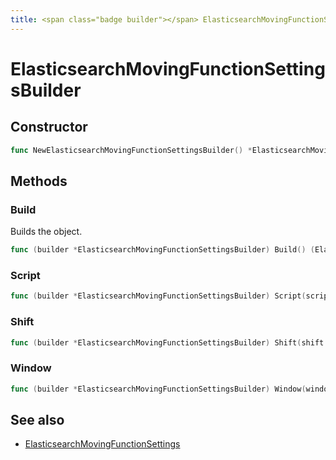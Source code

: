 ```yaml
---
title: <span class="badge builder"></span> ElasticsearchMovingFunctionSettingsBuilder
---
```

# <span class="badge builder"></span> ElasticsearchMovingFunctionSettingsBuilder

## Constructor

```go
func NewElasticsearchMovingFunctionSettingsBuilder() *ElasticsearchMovingFunctionSettingsBuilder
```
## Methods

### <span class="badge object-method"></span> Build

Builds the object.

```go
func (builder *ElasticsearchMovingFunctionSettingsBuilder) Build() (ElasticsearchMovingFunctionSettings, error)
```

### <span class="badge object-method"></span> Script

```go
func (builder *ElasticsearchMovingFunctionSettingsBuilder) Script(script cog.Builder[elasticsearch.InlineScript]) *ElasticsearchMovingFunctionSettingsBuilder
```

### <span class="badge object-method"></span> Shift

```go
func (builder *ElasticsearchMovingFunctionSettingsBuilder) Shift(shift string) *ElasticsearchMovingFunctionSettingsBuilder
```

### <span class="badge object-method"></span> Window

```go
func (builder *ElasticsearchMovingFunctionSettingsBuilder) Window(window string) *ElasticsearchMovingFunctionSettingsBuilder
```

## See also

 * <span class="badge object-type-struct"></span> [ElasticsearchMovingFunctionSettings](./object-ElasticsearchMovingFunctionSettings.md)
